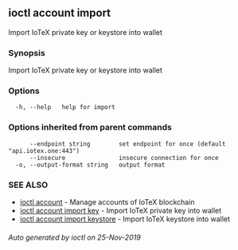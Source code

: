 ## ioctl account import

Import IoTeX private key or keystore into wallet

### Synopsis

Import IoTeX private key or keystore into wallet

### Options

```
  -h, --help   help for import
```

### Options inherited from parent commands

```
      --endpoint string        set endpoint for once (default "api.iotex.one:443")
      --insecure               insecure connection for once
  -o, --output-format string   output format
```

### SEE ALSO

* [ioctl account](ioctl_account.md)	 - Manage accounts of IoTeX blockchain
* [ioctl account import key](ioctl_account_import_key.md)	 - Import IoTeX private key into wallet
* [ioctl account import keystore](ioctl_account_import_keystore.md)	 - Import IoTeX keystore into wallet

###### Auto generated by ioctl on 25-Nov-2019
